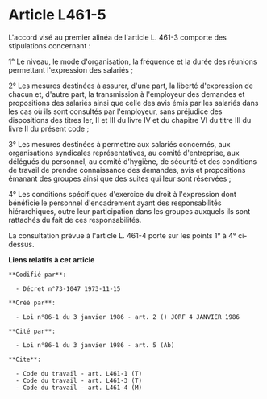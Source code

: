 # Article L461-5

L'accord visé au premier alinéa de l'article L. 461-3 comporte des stipulations concernant :

1° Le niveau, le mode d'organisation, la fréquence et la durée des réunions permettant l'expression des salariés ;

2° Les mesures destinées à assurer, d'une part, la liberté d'expression de chacun et, d'autre part, la transmission à
l'employeur des demandes et propositions des salariés ainsi que celle des avis émis par les salariés dans les cas où ils sont
consultés par l'employeur, sans préjudice des dispositions des titres Ier, II et III du livre IV et du chapitre VI du titre
III du livre II du présent code ;

3° Les mesures destinées à permettre aux salariés concernés, aux organisations syndicales représentatives, au comité
d'entreprise, aux délégués du personnel, au comité d'hygiène, de sécurité et des conditions de travail de prendre
connaissance des demandes, avis et propositions émanant des groupes ainsi que des suites qui leur sont réservées ;

4° Les conditions spécifiques d'exercice du droit à l'expression dont bénéficie le personnel d'encadrement ayant des
responsabilités hiérarchiques, outre leur participation dans les groupes auxquels ils sont rattachés du fait de ces
responsabilités.

La consultation prévue à l'article L. 461-4 porte sur les points 1° à 4° ci-dessus.

**Liens relatifs à cet article**

	**Codifié par**:

	  - Décret n°73-1047 1973-11-15

	**Créé par**:

	  - Loi n°86-1 du 3 janvier 1986 - art. 2 () JORF 4 JANVIER 1986

	**Cité par**:

	  - Loi n°86-1 du 3 janvier 1986 - art. 5 (Ab)

	**Cite**:

	  - Code du travail - art. L461-1 (T)
	  - Code du travail - art. L461-3 (T)
	  - Code du travail - art. L461-4 (M)
